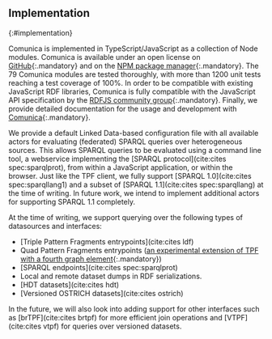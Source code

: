 ## Implementation
{:#implementation}

Comunica is implemented in TypeScript/JavaScript as a collection of Node modules.
Comunica is available under an open license on [GitHub](https://github.com/comunica/comunica){:.mandatory}
and on the [NPM package manager](https://www.npmjs.com/org/comunica){:.mandatory}.
The 79 Comunica modules are tested thoroughly, with more than 1200 unit tests reaching a test coverage of 100%.
In order to be compatible with existing JavaScript RDF libraries,
Comunica is fully compatible with the JavaScript API specification by the [RDFJS community group](https://www.w3.org/community/rdfjs/){:.mandatory}.
Finally, we provide detailed documentation for the usage and development with [Comunica](https://comunica.readthedocs.io){:.mandatory}.

We provide a default Linked Data-based configuration file with all available actors for evaluating (federated) SPARQL queries over heterogeneous sources.
This allows SPARQL queries to be evaluated using a command line tool,
a webservice implementing the [SPARQL protocol](cite:cites spec:sparqlprot),
from within a JavaScript application,
or within the browser.
Just like the TPF client, we fully support [SPARQL 1.0](cite:cites spec:sparqllang1) and a subset of [SPARQL 1.1](cite:cites spec:sparqllang) at the time of writing.
In future work, we intend to implement additional actors for supporting SPARQL 1.1 completely.

At the time of writing, we support querying over the following types of datasources and interfaces:

* [Triple Pattern Fragments entrypoints](cite:cites ldf)
* Quad Pattern Fragments entrypoints ([an experimental extension of TPF with a fourth graph element](https://github.com/LinkedDataFragments/Server.js/tree/feature-qpf-latest){:.mandatory})
* [SPARQL endpoints](cite:cites spec:sparqlprot)
* Local and remote dataset dumps in RDF serializations.
* [HDT datasets](cite:cites hdt)
* [Versioned OSTRICH datasets](cite:cites ostrich)

In the future, we will also look into adding support for other interfaces such as
[brTPF](cite:cites brtpf) for more efficient join operations
and [VTPF](cite:cites vtpf) for queries over versioned datasets.
